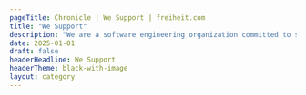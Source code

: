 ```yaml
---
pageTitle: Chronicle | We Support | freiheit.com
title: "We Support"
description: "We are a software engineering organization committed to sharing our knowledge. Here, we showcase articles, case studies and insights on our way of working."
date: 2025-01-01
draft: false
headerHeadline: We Support
headerTheme: black-with-image
layout: category
---
```

